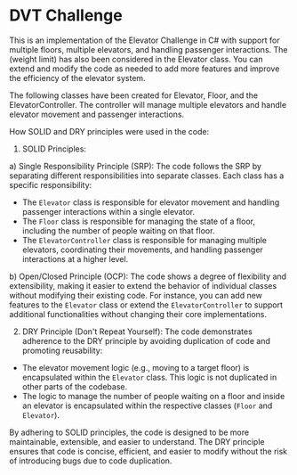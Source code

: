 # DVT Challenge
This is an implementation of the Elevator Challenge in C# with support for multiple floors, multiple elevators, and handling passenger interactions. The (weight limit) has also been considered in the Elevator class. You can extend and modify the code as needed to add more features and improve the efficiency of the elevator system.

The following classes have been created for Elevator, Floor, and the ElevatorController. The controller will manage multiple elevators and handle elevator movement and passenger interactions.

How SOLID and DRY principles were used in the code:

1. SOLID Principles:
   
a) Single Responsibility Principle (SRP):
The code follows the SRP by separating different responsibilities into separate classes. Each class has a specific responsibility:
- The `Elevator` class is responsible for elevator movement and handling passenger interactions within a single elevator.
- The `Floor` class is responsible for managing the state of a floor, including the number of people waiting on that floor.
- The `ElevatorController` class is responsible for managing multiple elevators, coordinating their movements, and handling passenger interactions at a higher level.

b) Open/Closed Principle (OCP):
The code shows a degree of flexibility and extensibility, making it easier to extend the behavior of individual classes without modifying their existing code. For instance, you can add new features to the `Elevator` class or extend the `ElevatorController` to support additional functionalities without changing their core implementations.

2. DRY Principle (Don't Repeat Yourself):
The code demonstrates adherence to the DRY principle by avoiding duplication of code and promoting reusability:

- The elevator movement logic (e.g., moving to a target floor) is encapsulated within the `Elevator` class. This logic is not duplicated in other parts of the codebase.
- The logic to manage the number of people waiting on a floor and inside an elevator is encapsulated within the respective classes (`Floor` and `Elevator`).

By adhering to SOLID principles, the code is designed to be more maintainable, extensible, and easier to understand. The DRY principle ensures that code is concise, efficient, and easier to modify without the risk of introducing bugs due to code duplication.
